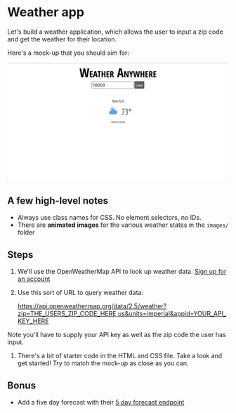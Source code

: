 # Weather app

Let's build a weather application, which allows the user to input a zip code and get the weather for their location.

Here's a mock-up that you should aim for:

![picture](mock-up.png)

## A few high-level notes

- Always use class names for CSS. No element selectors, no IDs.
- There are **animated images** for the various weather states in the `images/` folder

## Steps

1. We'll use the OpenWeatherMap API to look up weather data. [Sign up for an account](https://openweathermap.org/api) 
1. Use this sort of URL to query weather data:

    https://api.openweathermap.org/data/2.5/weather?zip=THE_USERS_ZIP_CODE_HERE,us&units=imperial&appid=YOUR_API_KEY_HERE

  Note you'll have to supply your API key as well as the zip code the user has input.
1. There's a bit of starter code in the HTML and CSS file. Take a look and get started! Try to match the mock-up as close as you can.


## Bonus

- Add a five day forecast with their [5 day forecast endpoint](https://openweathermap.org/forecast5)
